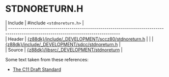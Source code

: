# STDNORETURN.H

 | Include    | #include `<stdnoreturn.h>`                                                                                              |                                                       
 | ------------------------------------------------------------------------------------------------------------------------------------                                                       
 | Header     | [{z88dk}/include/_DEVELOPMENT/sccz80/stdnoreturn.h](https://raw.githubusercontent.com/z88dk/z88dk/master/include/_DEVELOPMENT/sccz80/stdnoreturn.h?content-type=text%2Fplain) |
 | | [{z88dk}/include/_DEVELOPMENT/sdcc/stdnoreturn.h](https://raw.githubusercontent.com/z88dk/z88dk/master/include/_DEVELOPMENT/sdcc/stdnoreturn.h?content-type=text%2Fplain) |               
 | Source     | [{z88dk}/libsrc/_DEVELOPMENT/stdnoreturn](https://raw.githubusercontent.com/z88dk/z88dk/master/libsrc/_DEVELOPMENT/stdio/z80/)                     |                           

Some text taken from these references:


*  [The C11 Draft Standard](https://raw.githubusercontent.com/z88dk/z88dk/master/libsrc/_DEVELOPMENT/c11_n1570.pdf)


